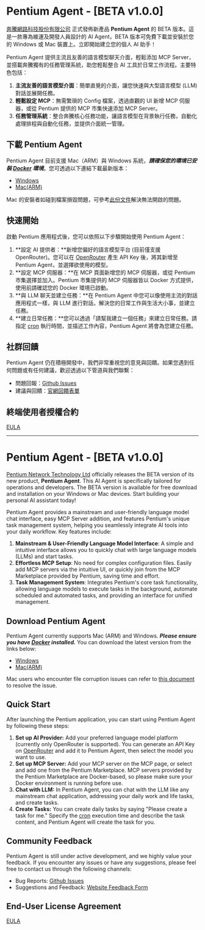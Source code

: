 # Pentium Agent - [BETA v1.0.0]

[奔騰網路科技股份有限公司](https://www.pentiumnetwork.com/) 正式發佈新產品 **Pentium Agent** 的 BETA 版本。這是一款專為維運及開發人員設計的 AI Agent，BETA 版本可免費下載並安裝於您的 Windows 或 Mac 裝置上。立即開始建立您的個人 AI 助手！

Pentium Agent 提供主流且友善的語言模型聊天介面，輕鬆添加 MCP Server，並搭載奔騰獨有的任務管理系統，助您輕鬆整合 AI 工具於日常工作流程。主要特色包括：

1.  **主流友善的語言模型介面**：簡單直覺的介面，讓您快速與大型語言模型 (LLM) 對話並展開任務。
2.  **輕鬆設定 MCP**：無需繁瑣的 Config 檔案，透過直觀的 UI 新增 MCP 伺服器，或從 Pentium 提供的 MCP 市集快速添加 MCP Server。
3.  **任務管理系統**：整合奔騰核心任務功能，讓語言模型在背景執行任務，自動化處理排程與自動化任務，並提供介面統一管理。

## 下載 Pentium Agent

Pentium Agent 目前支援 Mac（ARM）與 Windows 系統，***請確保您的環境已安裝 [Docker](https://www.docker.com/) 環境***。您可透過以下連結下載最新版本：

* [Windows](#)
* [Mac(ARM)](#)

Mac 的安裝者如碰到檔案損毀問題，可參考[此份文件](https://mrmad.com.tw/macos-ventura-file-corrupted)解決無法開啟的問題。


## 快速開始

啟動 Pentium 應用程式後，您可以依照以下步驟開始使用 Pentium Agent：

1.  **設定 AI 提供者：**新增您偏好的語言模型平台 (目前僅支援 OpenRouter)。您可以在 [OpenRouter](https://openrouter.ai/settings/keys) 產生 API Key 後，將其新增至 Pentium Agent，並選擇欲使用的模型。
2.  **設定 MCP 伺服器：**在 MCP 頁面新增您的 MCP 伺服器，或從 Pentium 市集選擇並加入。Pentium 市集提供的 MCP 伺服器皆以 Docker 方式提供，使用前請確認您的 Docker 環境已啟動。
3.  **與 LLM 聊天並建立任務：**在 Pentium Agent 中您可以像使用主流的對話應用程式一樣，與 LLM 進行對話，解決您的日常工作與生活大小事，並建立任務。
4.  **建立日常任務：**您可以透過「請幫我建立一個任務」來建立日常任務。請指定 [cron](https://en.wikipedia.org/wiki/Cron) 執行時間，並描述工作內容，Pentium Agent 將會為您建立任務。

## 社群回饋

Pentium Agent 仍在積極開發中，我們非常重視您的意見與回饋。如果您遇到任何問題或有任何建議，歡迎透過以下管道與我們聯繫：

* 問題回報：[Github Issues](https://github.com/pnetwork/operator-agent/issues)
* 建議與回饋：[官網回饋表單](https://www.pentiumnetwork.com/pentium-agent#feedback)

## 終端使用者授權合約

[EULA](EULA)

---

# Pentium Agent - [BETA v1.0.0]

[Pentium Network Technology Ltd](https://www.pentiumnetwork.com/) officially releases the BETA version of its new product, **Pentium Agent**. This AI Agent is specifically tailored for operations and developers. The BETA version is available for free download and installation on your Windows or Mac devices. Start building your personal AI assistant today!

Pentium Agent provides a mainstream and user-friendly language model chat interface, easy MCP Server addition, and features Pentium's unique task management system, helping you seamlessly integrate AI tools into your daily workflow. Key features include:

1.  **Mainstream & User-Friendly Language Model Interface**: A simple and intuitive interface allows you to quickly chat with large language models (LLMs) and start tasks.
2.  **Effortless MCP Setup**: No need for complex configuration files. Easily add MCP servers via the intuitive UI, or quickly join from the MCP Marketplace provided by Pentium, saving time and effort.
3.  **Task Management System**: Integrates Pentium's core task functionality, allowing language models to execute tasks in the background, automate scheduled and automated tasks, and providing an interface for unified management.

## Download Pentium Agent

Pentium Agent currently supports Mac (ARM) and Windows. ***Please ensure you have [Docker](https://www.docker.com/) installed.*** You can download the latest version from the links below:

* [Windows](#)
* [Mac(ARM)](#)

Mac users who encounter file corruption issues can refer to [this document](https://mrmad.com.tw/macos-ventura-file-corrupted) to resolve the issue.

## Quick Start

After launching the Pentium application, you can start using Pentium Agent by following these steps:

1.  **Set up AI Provider:** Add your preferred language model platform (currently only OpenRouter is supported). You can generate an API Key on [OpenRouter](https://openrouter.ai/settings/keys) and add it to Pentium Agent, then select the model you want to use.
2.  **Set up MCP Server:** Add your MCP server on the MCP page, or select and add one from the Pentium Marketplace.  MCP servers provided by the Pentium Marketplace are Docker-based, so please make sure your Docker environment is running before use.
3.  **Chat with LLM:**  In Pentium Agent, you can chat with the LLM like any mainstream chat application, addressing your daily work and life tasks, and create tasks.
4.  **Create Tasks:** You can create daily tasks by saying "Please create a task for me." Specify the [cron](https://en.wikipedia.org/wiki/Cron) execution time and describe the task content, and Pentium Agent will create the task for you.

## Community Feedback

Pentium Agent is still under active development, and we highly value your feedback. If you encounter any issues or have any suggestions, please feel free to contact us through the following channels:

* Bug Reports: [Github Issues](https://github.com/pnetwork/operator-agent/issues)
* Suggestions and Feedback: [Website Feedback Form](https://www.pentiumnetwork.com/pentium-agent#feedback)

## End-User License Agreement

[EULA](EULA)